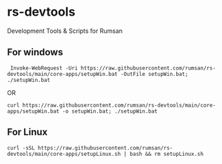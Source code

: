 # rs-devtools

Development Tools & Scripts for Rumsan

## For windows

```
 Invoke-WebRequest -Uri https://raw.githubusercontent.com/rumsan/rs-devtools/main/core-apps/setupWin.bat -OutFile setupWin.bat; ./setupWin.bat
```

OR

```
curl https://raw.githubusercontent.com/rumsan/rs-devtools/main/core-apps/setupWin.bat -o setupWin.bat; ./setupWin.bat
```

## For Linux

```
curl -sSL https://raw.githubusercontent.com/rumsan/rs-devtools/main/core-apps/setupLinux.sh | bash && rm setupLinux.sh
```
